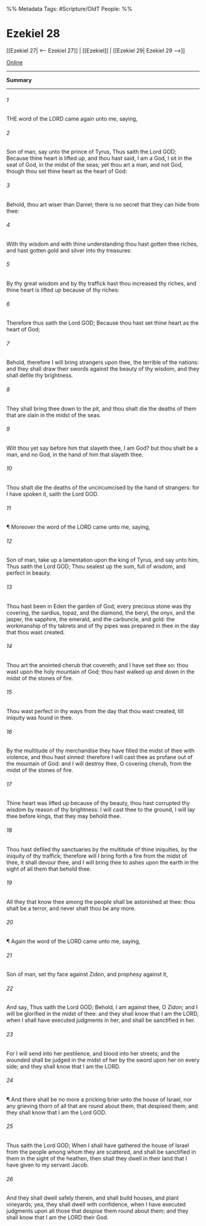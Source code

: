 

%% Metadata
Tags: #Scripture/OldT
People: 
%%
# Ezekiel 28
[[Ezekiel 27| <-- Ezekiel 27]] | [[Ezekiel]] | [[Ezekiel 29| Ezekiel 29 -->]]

[Online](https://churchofjesuschrist.org/study/scriptures/ot/ezek/28?lang=eng)

---
__Summary__



---

###### 1
THE word of the LORD came again unto me, saying,
###### 2
Son of man, say unto the prince of Tyrus, Thus saith the Lord GOD; Because thine heart is lifted up, and thou hast said, I am a God, I sit in the seat of God, in the midst of the seas; yet thou art a man, and not God, though thou set thine heart as the heart of God:
###### 3
Behold, thou art wiser than Daniel; there is no secret that they can hide from thee:
###### 4
With thy wisdom and with thine understanding thou hast gotten thee riches, and hast gotten gold and silver into thy treasures:
###### 5
By thy great wisdom and by thy traffick hast thou increased thy riches, and thine heart is lifted up because of thy riches:
###### 6
Therefore thus saith the Lord GOD; Because thou hast set thine heart as the heart of God;
###### 7
Behold, therefore I will bring strangers upon thee, the terrible of the nations: and they shall draw their swords against the beauty of thy wisdom, and they shall defile thy brightness.
###### 8
They shall bring thee down to the pit, and thou shalt die the deaths of them that are slain in the midst of the seas.
###### 9
Wilt thou yet say before him that slayeth thee, I am God?  but thou shalt be a man, and no God, in the hand of him that slayeth thee.
###### 10
Thou shalt die the deaths of the uncircumcised by the hand of strangers: for I have spoken it, saith the Lord GOD.
###### 11
¶ Moreover the word of the LORD came unto me, saying,
###### 12
Son of man, take up a lamentation upon the king of Tyrus, and say unto him, Thus saith the Lord GOD; Thou sealest up the sum, full of wisdom, and perfect in beauty.
###### 13
Thou hast been in Eden the garden of God; every precious stone was thy covering, the sardius, topaz, and the diamond, the beryl, the onyx, and the jasper, the sapphire, the emerald, and the carbuncle, and gold: the workmanship of thy tabrets and of thy pipes was prepared in thee in the day that thou wast created.
###### 14
Thou art the anointed cherub that covereth; and I have set thee so: thou wast upon the holy mountain of God; thou hast walked up and down in the midst of the stones of fire.
###### 15
Thou wast perfect in thy ways from the day that thou wast created, till iniquity was found in thee.
###### 16
By the multitude of thy merchandise they have filled the midst of thee with violence, and thou hast sinned: therefore I will cast thee as profane out of the mountain of God: and I will destroy thee, O covering cherub, from the midst of the stones of fire.
###### 17
Thine heart was lifted up because of thy beauty, thou hast corrupted thy wisdom by reason of thy brightness: I will cast thee to the ground, I will lay thee before kings, that they may behold thee.
###### 18
Thou hast defiled thy sanctuaries by the multitude of thine iniquities, by the iniquity of thy traffick; therefore will I bring forth a fire from the midst of thee, it shall devour thee, and I will bring thee to ashes upon the earth in the sight of all them that behold thee.
###### 19
All they that know thee among the people shall be astonished at thee: thou shalt be a terror, and never shalt thou be any more.
###### 20
¶ Again the word of the LORD came unto me, saying,
###### 21
Son of man, set thy face against Zidon, and prophesy against it,
###### 22
And say, Thus saith the Lord GOD; Behold, I am against thee, O Zidon; and I will be glorified in the midst of thee: and they shall know that I am the LORD, when I shall have executed judgments in her, and shall be sanctified in her.
###### 23
For I will send into her pestilence, and blood into her streets; and the wounded shall be judged in the midst of her by the sword upon her on every side; and they shall know that I am the LORD.
###### 24
¶ And there shall be no more a pricking brier unto the house of Israel, nor any grieving thorn of all that are round about them, that despised them; and they shall know that I am the Lord GOD.
###### 25
Thus saith the Lord GOD; When I shall have gathered the house of Israel from the people among whom they are scattered, and shall be sanctified in them in the sight of the heathen, then shall they dwell in their land that I have given to my servant Jacob.
###### 26
And they shall dwell safely therein, and shall build houses, and plant vineyards; yea, they shall dwell with confidence, when I have executed judgments upon all those that despise them round about them; and they shall know that I am the LORD their God.




